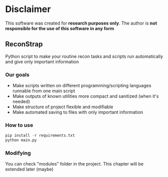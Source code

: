 # Disclaimer
This software was created for **research purposes only**. The author is **not responsible for the use of this software in any form**

## ReconStrap
Python script to make your routine recon tasks and scripts run automatically and give only important information

### Our goals
 - Make scripts written on different programming/scripting languages runnable from one main script
 - Make outputs of known utilities more compact and sanitized (when it's needed)
 - Make structure of project flexible and modifiable
 - Make automated saving to files with only important information

### How to use
``` python
pip install -r requirements.txt
python main.py
```

### Modifying
You can check "modules" folder in the project. This chapter will be extended later (maybe)
